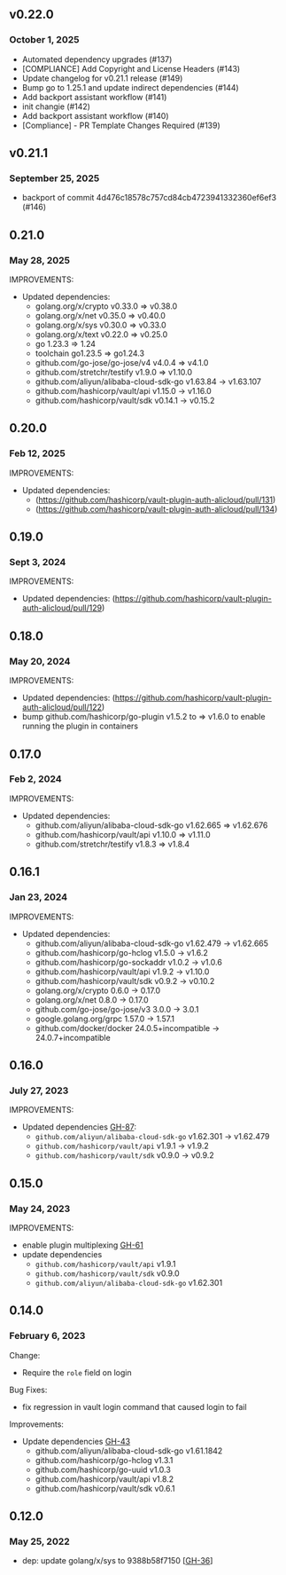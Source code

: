 ## v0.22.0
### October 1, 2025

* Automated dependency upgrades (#137)
* [COMPLIANCE] Add Copyright and License Headers (#143)
* Update changelog for v0.21.1 release (#149)
* Bump go to 1.25.1 and update indirect dependencies (#144)
* Add backport assistant workflow (#141)
* init changie (#142)
* Add backport assistant workflow (#140)
* [Compliance] - PR Template Changes Required (#139)

## v0.21.1
### September 25, 2025

* backport of commit 4d476c18578c757cd84cb4723941332360ef6ef3 (#146)

## 0.21.0
### May 28, 2025

IMPROVEMENTS:
* Updated dependencies:
  * golang.org/x/crypto v0.33.0 => v0.38.0
  * golang.org/x/net v0.35.0 => v0.40.0
  * golang.org/x/sys v0.30.0 => v0.33.0
  * golang.org/x/text v0.22.0 => v0.25.0
  * go 1.23.3 => 1.24
  * toolchain go1.23.5 => go1.24.3
  * github.com/go-jose/go-jose/v4 v4.0.4 => v4.1.0
  * github.com/stretchr/testify v1.9.0 => v1.10.0
  * github.com/aliyun/alibaba-cloud-sdk-go v1.63.84 -> v1.63.107
  * github.com/hashicorp/vault/api v1.15.0 -> v1.16.0
  * github.com/hashicorp/vault/sdk v0.14.1 -> v0.15.2

## 0.20.0
### Feb 12, 2025

IMPROVEMENTS:
* Updated dependencies: 
  * (https://github.com/hashicorp/vault-plugin-auth-alicloud/pull/131)
  * (https://github.com/hashicorp/vault-plugin-auth-alicloud/pull/134) 

## 0.19.0
### Sept 3, 2024

IMPROVEMENTS:
* Updated dependencies: (https://github.com/hashicorp/vault-plugin-auth-alicloud/pull/129)

## 0.18.0
### May 20, 2024

IMPROVEMENTS:
* Updated dependencies: (https://github.com/hashicorp/vault-plugin-auth-alicloud/pull/122)
* bump github.com/hashicorp/go-plugin v1.5.2 to => v1.6.0 to enable running the plugin in containers

## 0.17.0
### Feb 2, 2024

IMPROVEMENTS:
* Updated dependencies:
  * github.com/aliyun/alibaba-cloud-sdk-go v1.62.665 => v1.62.676
  * github.com/hashicorp/vault/api v1.10.0 => v1.11.0
  * github.com/stretchr/testify v1.8.3 => v1.8.4


## 0.16.1
### Jan 23, 2024

IMPROVEMENTS:
* Updated dependencies:
  * github.com/aliyun/alibaba-cloud-sdk-go v1.62.479 -> v1.62.665
  * github.com/hashicorp/go-hclog v1.5.0 -> v1.6.2
  * github.com/hashicorp/go-sockaddr v1.0.2 -> v1.0.6
  * github.com/hashicorp/vault/api v1.9.2 -> v1.10.0
  * github.com/hashicorp/vault/sdk v0.9.2 -> v0.10.2
  * golang.org/x/crypto 0.6.0 -> 0.17.0
  * golang.org/x/net 0.8.0 -> 0.17.0
  * github.com/go-jose/go-jose/v3 3.0.0 -> 3.0.1
  * google.golang.org/grpc 1.57.0 -> 1.57.1
  * github.com/docker/docker 24.0.5+incompatible -> 24.0.7+incompatible


## 0.16.0
### July 27, 2023

IMPROVEMENTS:
* Updated dependencies [GH-87](https://github.com/hashicorp/vault-plugin-auth-alicloud/pull/87):
  * `github.com/aliyun/alibaba-cloud-sdk-go` v1.62.301 -> v1.62.479
  * `github.com/hashicorp/vault/api` v1.9.1 -> v1.9.2
  * `github.com/hashicorp/vault/sdk` v0.9.0 -> v0.9.2

## 0.15.0
### May 24, 2023

IMPROVEMENTS:
* enable plugin multiplexing [GH-61](https://github.com/hashicorp/vault-plugin-auth-alicloud/pull/61)
* update dependencies
  * `github.com/hashicorp/vault/api` v1.9.1
  * `github.com/hashicorp/vault/sdk` v0.9.0
  * `github.com/aliyun/alibaba-cloud-sdk-go` v1.62.301

## 0.14.0
### February 6, 2023

Change:
* Require the `role` field on login

Bug Fixes:
* fix regression in vault login command that caused login to fail

Improvements:
* Update dependencies [GH-43](https://github.com/hashicorp/vault-plugin-auth-alicloud/pull/43)
  * github.com/aliyun/alibaba-cloud-sdk-go v1.61.1842
  * github.com/hashicorp/go-hclog v1.3.1
  * github.com/hashicorp/go-uuid v1.0.3
  * github.com/hashicorp/vault/api v1.8.2
  * github.com/hashicorp/vault/sdk v0.6.1

## 0.12.0
### May 25, 2022

* dep: update golang/x/sys to 9388b58f7150 [[GH-36](https://github.com/hashicorp/vault-plugin-auth-alicloud/pull/36)]
